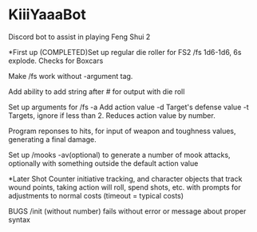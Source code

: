 # KiiiYaaaBot

Discord bot to assist in playing Feng Shui 2

\*First up
(COMPLETED)Set up regular die roller for FS2
/fs
1d6-1d6, 6s explode.
Checks for Boxcars

Make /fs <number> work without -argument tag. 

Add ability to add string after # for output with die roll

Set up arguments for /fs
-a <number> Add action value
-d <number> Target's defense value
-t <number> Targets, ignore if less than 2. Reduces action value by number.

Program reponses to hits, for input of weapon and toughness values, generating a final damage.

Set up /mooks <amount> -av(optional) to generate a number of mook attacks, optionally with something outside the default action value

\*Later
Shot Counter initiative tracking, and character objects that track wound points, taking action will roll, spend shots, etc. with prompts for adjustments to normal costs (timeout = typical costs)

BUGS
/init (without number) fails without error or message about proper syntax
